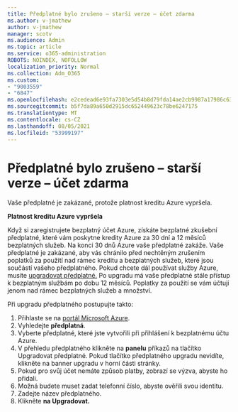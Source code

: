 ```yaml
---
title: Předplatné bylo zrušeno – starší verze – účet zdarma
ms.author: v-jmathew
author: v-jmathew
manager: scotv
ms.audience: Admin
ms.topic: article
ms.service: o365-administration
ROBOTS: NOINDEX, NOFOLLOW
localization_priority: Normal
ms.collection: Adm_O365
ms.custom:
- "9003559"
- "6847"
ms.openlocfilehash: e2cedead6e93fa7303e5d54b8d79fda14ae2cb9987a17986c6327ac78189c4e4
ms.sourcegitcommit: b5f7da89a650d2915dc652449623c78be6247175
ms.translationtype: MT
ms.contentlocale: cs-CZ
ms.lasthandoff: 08/05/2021
ms.locfileid: "53999197"
---
```

# <a name="subscription-cancelled---legacy---free-account"></a>Předplatné bylo zrušeno – starší verze – účet zdarma

Vaše předplatné je zakázané, protože platnost kreditu Azure vypršela.

**Platnost kreditu Azure vypršela**

Když si zaregistrujete bezplatný účet Azure, získáte bezplatné zkušební předplatné, které vám poskytne kredity Azure za 30 dní a 12 měsíců bezplatných služeb. Na konci 30 dnů Azure vaše předplatné zakáže. Vaše předplatné je zakázané, aby vás chránilo před nechtěným zrušením poplatků za použití nad rámec kreditu a bezplatných služeb, které jsou součástí vašeho předplatného. Pokud chcete dál používat služby Azure, musíte [upgradovat předplatné.](https://docs.microsoft.com/azure/cost-management-billing/manage/upgrade-azure-subscription) Po upgradu má vaše předplatné stále přístup k bezplatným službám po dobu 12 měsíců. Poplatky za použití se vám účtují jenom nad rámec bezplatných služeb a množství.

Při upgradu předplatného postupujte takto:

1. Přihlaste se na [portál Microsoft Azure](https://portal.azure.com/).
2. Vyhledejte **předplatná**.
3. Vyberte předplatné, které jste vytvořili při přihlášení k bezplatnému účtu Azure.
4. V přehledu předplatného klikněte na **panelu** příkazů na tlačítko Upgradovat předplatné. Pokud tlačítko předplatného upgradu nevidíte, klikněte na banner upgradu v horní části stránky.
5. Pokud pro svůj účet nemáte způsob platby, zobrazí se výzva, abyste ho přidali.
6. Možná budete muset zadat telefonní číslo, abyste ověřili svou identitu.
7. Zadejte název předplatného.
8. Klikněte **na Upgradovat.**
